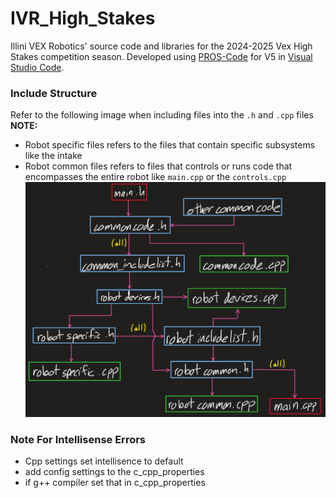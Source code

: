 # IVR_High_Stakes
Illini VEX Robotics' source code and libraries for the 2024-2025 Vex High Stakes competition season. Developed using [PROS-Code](https://pros.cs.purdue.edu/) for V5 in [Visual Studio Code](https://code.visualstudio.com/).

### Include Structure
Refer to the following image when including files into the `.h` and `.cpp` files
**NOTE:**
- Robot specific files refers to the files that contain specific subsystems like the intake
- Robot common files refers to files that controls or runs code that encompasses the entire robot like `main.cpp` or the `controls.cpp` 
![alt text](github_img/include_structure.png)

### Note For Intellisense Errors
- Cpp settings set intellisence to default
- add config settings to the c_cpp_properties
- if g++ compiler set that in c_cpp_properties